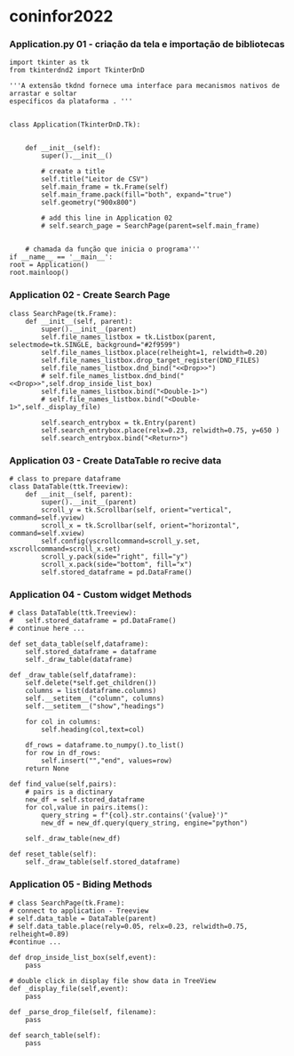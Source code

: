 # coninfor2022

### Application.py 01 - criação da tela e importação de bibliotecas

    import tkinter as tk
    from tkinterdnd2 import TkinterDnD
    
    '''A extensão tkdnd fornece uma interface para mecanismos nativos de arrastar e soltar
    específicos da plataforma . '''


    class Application(TkinterDnD.Tk):


        def __init__(self):
            super().__init__()
    
            # create a title
            self.title("Leitor de CSV")
            self.main_frame = tk.Frame(self)
            self.main_frame.pack(fill="both", expand="true")
            self.geometry("900x800")
            
            # add this line in Application 02
            # self.search_page = SearchPage(parent=self.main_frame)


        # chamada da função que inicia o programa'''
    if __name__ == '__main__':
    root = Application()
    root.mainloop()

### Application 02 - Create Search Page
    
    class SearchPage(tk.Frame):
        def __init__(self, parent):
            super().__init__(parent)
            self.file_names_listbox = tk.Listbox(parent, selectmode=tk.SINGLE, background="#2f9599")
            self.file_names_listbox.place(relheight=1, relwidth=0.20)
            self.file_names_listbox.drop_target_register(DND_FILES)
            self.file_names_listbox.dnd_bind("<<Drop>>")
            # self.file_names_listbox.dnd_bind("<<Drop>>",self.drop_inside_list_box)
            self.file_names_listbox.bind("<Double-1>")
            # self.file_names_listbox.bind("<Double-1>",self._display_file)
    
            self.search_entrybox = tk.Entry(parent)
            self.search_entrybox.place(relx=0.23, relwidth=0.75, y=650 )
            self.search_entrybox.bind("<Return>")

### Application 03 - Create DataTable ro recive data

    # class to prepare dataframe 
    class DataTable(ttk.Treeview):
        def __init__(self, parent):
            super().__init__(parent)
            scroll_y = tk.Scrollbar(self, orient="vertical", command=self.yview)
            scroll_x = tk.Scrollbar(self, orient="horizontal", command=self.xview)
            self.config(yscrollcommand=scroll_y.set, xscrollcommand=scroll_x.set)
            scroll_y.pack(side="right", fill="y")
            scroll_x.pack(side="bottom", fill="x")
            self.stored_dataframe = pd.DataFrame()

### Application 04 - Custom widget Methods
    # class DataTable(ttk.Treeview):
    #   self.stored_dataframe = pd.DataFrame()
    # continue here ...

    def set_data_table(self,dataframe):
        self.stored_dataframe = dataframe
        self._draw_table(dataframe)

    def _draw_table(self,dataframe):
        self.delete(*self.get_children())
        columns = list(dataframe.columns)
        self.__setitem__("column", columns)
        self.__setitem__("show","headings")

        for col in columns:
            self.heading(col,text=col)

        df_rows = dataframe.to_numpy().to_list()
        for row in df_rows:
            self.insert("","end", values=row)
        return None

    def find_value(self,pairs):
        # pairs is a dictinary
        new_df = self.stored_dataframe
        for col,value in pairs.items():
            query_string = f"{col}.str.contains('{value}')"
            new_df = new_df.query(query_string, engine="python")

        self._draw_table(new_df)

    def reset_table(self):
        self._draw_table(self.stored_dataframe)

### Application 05 - Biding Methods
    
    # class SearchPage(tk.Frame):
    # connect to application - Treeview
    # self.data_table = DataTable(parent)
    # self.data_table.place(rely=0.05, relx=0.23, relwidth=0.75, relheight=0.89)
    #continue ...
    
    def drop_inside_list_box(self,event):
        pass

    # double click in display file show data in TreeView
    def _display_file(self,event):
        pass

    def _parse_drop_file(self, filename):
        pass

    def search_table(self):
        pass

### 
